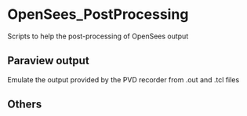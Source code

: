 # OpenSees_PostProcessing
Scripts to help the post-processing of OpenSees output

## Paraview output
Emulate the output provided by the PVD recorder from .out and .tcl 
files

## Others



